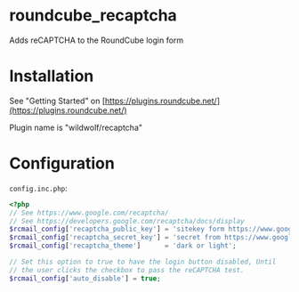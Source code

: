 # roundcube_recaptcha

Adds reCAPTCHA to the RoundCube login form

# Installation

See "Getting Started" on [https://plugins.roundcube.net/](https://plugins.roundcube.net/)

Plugin name is "wildwolf/recaptcha"

# Configuration

`config.inc.php`:

```php
<?php
// See https://www.google.com/recaptcha/
// See https://developers.google.com/recaptcha/docs/display
$rcmail_config['recaptcha_public_key'] = 'sitekey form https://www.google.com/recaptcha/admin';
$rcmail_config['recaptcha_secret_key'] = 'secret from https://www.google.com/recaptcha/admin';
$rcmail_config['recaptcha_theme']      = 'dark or light';

// Set this option to true to have the login button disabled, Until
// the user clicks the checkbox to pass the reCAPTCHA test.
$rcmail_config['auto_disable'] = true;
```
